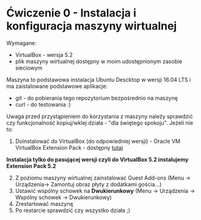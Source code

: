 # Ćwiczenie 0 - Instalacja i konfiguracja maszyny wirtualnej

Wymagane: 
* VirtualBox - wersja 5.2
* plik maszyny wirtualnej dostępny w moim udostępnionym zasobie sieciowym

Maszyna to podstawowa instalacja Ubuntu Descktop w wersji 16.04 LTS i ma zaistalowane podstawowe aplikacje:
* git - do pobierania tego repozytorium bezpośrednio na maszynę
* curl - do testowania :)

Uwaga przed przystąpieniem do korzystania z maszyny należy sprawdzić czy funkcjonalność kopiuj/wklej działa - "dla świętego spokoju".
Jeżeli nie to:
1. Doinstalować do VirtualBox (do odpowiedniej wersji) - Oracle VM VirtualBox Extension Pack - dostępny [tutaj](https://www.virtualbox.org/wiki/Downloads)

**Instalacja tylko do pasującej wersji czyli do VirtualBox 5.2 instalujemy Extension Pack 5.2**

2. Z poziomu maszyny wirtualnej zainstalować Guest Add-ons (Menu -> Urządzenia-> Zamontuj obraz płyty z dodatkami gościa...)
3. Ustawić wspólny schowek na **Dwukierunkowy** (Menu -> Urządzenia -> Wspólny schowek -> Dwukierunkowy)
4. Zrestartować maszynę
5. Po restarcie sprawdzić czy wszystko działa ;)
